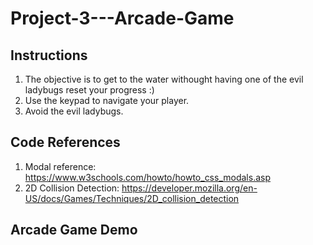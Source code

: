 # Project-3---Arcade-Game
## Instructions
1) The objective is to get to the water withought having one of the evil ladybugs reset your progress :)
2) Use the keypad to navigate your player.
3) Avoid the evil ladybugs.

## Code References
1) Modal reference: https://www.w3schools.com/howto/howto_css_modals.asp
2) 2D Collision Detection: https://developer.mozilla.org/en-US/docs/Games/Techniques/2D_collision_detection

## Arcade Game Demo
